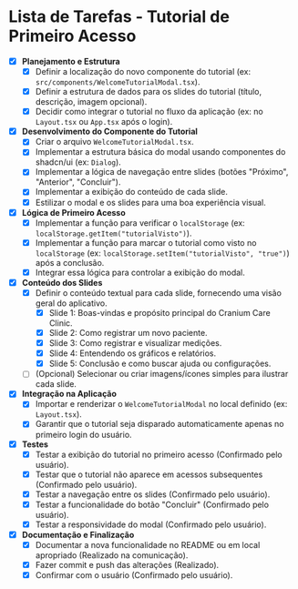 # Lista de Tarefas - Tutorial de Primeiro Acesso

- [x] **Planejamento e Estrutura**
    - [x] Definir a localização do novo componente do tutorial (ex: `src/components/WelcomeTutorialModal.tsx`).
    - [x] Definir a estrutura de dados para os slides do tutorial (título, descrição, imagem opcional).
    - [x] Decidir como integrar o tutorial no fluxo da aplicação (ex: no `Layout.tsx` ou `App.tsx` após o login).
- [x] **Desenvolvimento do Componente do Tutorial**
    - [x] Criar o arquivo `WelcomeTutorialModal.tsx`.
    - [x] Implementar a estrutura básica do modal usando componentes do shadcn/ui (ex: `Dialog`).
    - [x] Implementar a lógica de navegação entre slides (botões "Próximo", "Anterior", "Concluir").
    - [x] Implementar a exibição do conteúdo de cada slide.
    - [x] Estilizar o modal e os slides para uma boa experiência visual.
- [x] **Lógica de Primeiro Acesso**
    - [x] Implementar a função para verificar o `localStorage` (ex: `localStorage.getItem("tutorialVisto")`).
    - [x] Implementar a função para marcar o tutorial como visto no `localStorage` (ex: `localStorage.setItem("tutorialVisto", "true")`) após a conclusão.
    - [x] Integrar essa lógica para controlar a exibição do modal.
- [x] **Conteúdo dos Slides**
    - [x] Definir o conteúdo textual para cada slide, fornecendo uma visão geral do aplicativo.
        - [x] Slide 1: Boas-vindas e propósito principal do Cranium Care Clinic.
        - [x] Slide 2: Como registrar um novo paciente.
        - [x] Slide 3: Como registrar e visualizar medições.
        - [x] Slide 4: Entendendo os gráficos e relatórios.
        - [x] Slide 5: Conclusão e como buscar ajuda ou configurações.
    - [ ] (Opcional) Selecionar ou criar imagens/ícones simples para ilustrar cada slide.
- [x] **Integração na Aplicação**
    - [x] Importar e renderizar o `WelcomeTutorialModal` no local definido (ex: `Layout.tsx`).
    - [x] Garantir que o tutorial seja disparado automaticamente apenas no primeiro login do usuário.
- [x] **Testes**
    - [x] Testar a exibição do tutorial no primeiro acesso (Confirmado pelo usuário).
    - [x] Testar que o tutorial não aparece em acessos subsequentes (Confirmado pelo usuário).
    - [x] Testar a navegação entre os slides (Confirmado pelo usuário).
    - [x] Testar a funcionalidade do botão "Concluir" (Confirmado pelo usuário).
    - [x] Testar a responsividade do modal (Confirmado pelo usuário).
- [x] **Documentação e Finalização**
    - [x] Documentar a nova funcionalidade no README ou em local apropriado (Realizado na comunicação).
    - [x] Fazer commit e push das alterações (Realizado).
    - [x] Confirmar com o usuário (Confirmado pelo usuário).
